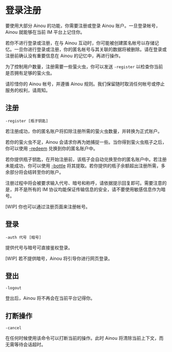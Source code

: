 # 登录注册

要使用大部分 Ainou 的功能，你需要注册或登录 Ainou 账户。一旦登录帐号，Ainou 就能够在当前 IM 平台上记住你。

若你不进行登录或注册，在与 Ainou 互动时，你可能被创建匿名帐号以存储记忆。一旦你进行登录或注册，你的匿名帐号与其关联的数据将被删除。请在登录或注册前确认没有重要信息在 Ainou 的记忆中，再进行操作。

为了控制用户数量，注册需要一些萤火虫，你可以发送 `-register` 以检查你当前是否拥有足够的萤火虫。

请珍惜你的 Ainou 帐号，并遵循 Ainou 规则。我们保留随时取消任何帐号或停止服务的权利，请周知。

## 注册

```aql
-register [瓶子钥匙]
```

若注册成功，你的匿名账户将扣除注册所需的萤火虫数量，并转换为正式账户。

若你的萤火虫不足，Ainou 会请求你再为她捕捉一些。当你得到萤火虫瓶子之后，你可以使用 [-redeem](firefly.md) 兑换到你的匿名账户中。

若你提供瓶子钥匙，在开始注册前，该瓶子会自动兑换至你的匿名账户中。若注册未能成功，你可以使用 [-bottle](firefly.md) 将其提取。若你提供的瓶子余额超出注册所需，多余部分将会结转至你的账户。

注册过程中将会被要求输入代号、暗号和称呼，请依据提示回复即可。需要注意的是，并不是所有的 IM 协议均能保证传输信息的安全，请不要使用敏感信息作为暗号。

[WIP] 你也可以通过注册页面来注册帐号。

## 登录

```aql
-auth 代号 [暗号]
```

提供代号与暗号可直接鉴权登录。

[WIP] 若不提供暗号，Ainou 将引导你进行网页登录。

## 登出

```aql
-logout
```

登出后，Ainou 将不再会在当前平台记得你。

## 打断操作

```aql
-cancel
```

在任何时候使用该命令可以打断当前的操作。此时 Ainou 将清除当前上下文，而无需等待会话超时。